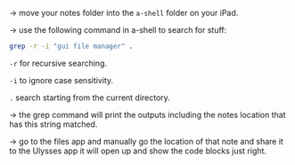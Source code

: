 → move your notes folder into the `a-shell` folder on your iPad. 

→ use the following command in a-shell to search for stuff: 

```sh
grep -r -i "gui file manager" .
```

`-r` for recursive searching. 

`-i` to ignore case sensitivity. 

`.` search starting from the current directory. 

→ the grep command will print the outputs including the notes location that has this string matched. 

→ go to the files app and manually go the location of that note and share it to the Ulysses app it will open up and show the code blocks just right. 